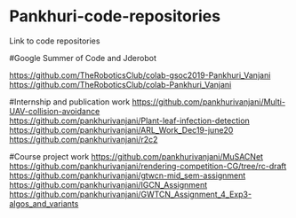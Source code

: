 # Pankhuri-code-repositories
Link to code repositories

#Google Summer of Code and Jderobot

https://github.com/TheRoboticsClub/colab-gsoc2019-Pankhuri_Vanjani
https://github.com/TheRoboticsClub/colab-Pankhuri_Vanjani

#Internship and publication work
https://github.com/pankhurivanjani/Multi-UAV-collision-avoidance  
https://github.com/pankhurivanjani/Plant-leaf-infection-detection 
https://github.com/pankhurivanjani/ARL_Work_Dec19-june20 
https://github.com/pankhurivanjani/r2c2 

#Course project work
https://github.com/pankhurivanjani/MuSACNet
https://github.com/pankhurivanjani/rendering-competition-CG/tree/rc-draft 
https://github.com/pankhurivanjani/gtwcn-mid_sem-assignment  
https://github.com/pankhurivanjani/IGCN_Assignment
https://github.com/pankhurivanjani/GWTCN_Assignment_4_Exp3-algos_and_variants
